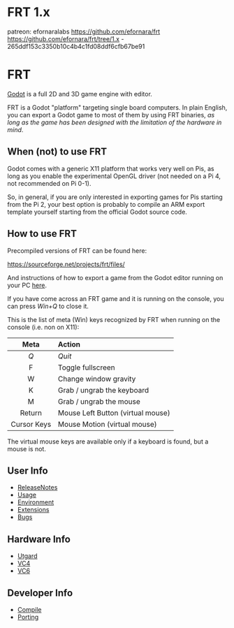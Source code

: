 FRT 1.x
=======

patreon: efornaralabs
https://github.com/efornara/frt
https://github.com/efornara/frt/tree/1.x - 265ddf153c3350b10c4b4c1fd08ddf6cfb67be91

FRT
===

[Godot](https://godotengine.org) is a full 2D and 3D game engine with editor.

FRT is a Godot "platform" targeting single board computers. In plain English,
you can export a Godot game to most of them by using FRT binaries, *as long as
the game has been designed with the limitation of the hardware in mind*.

## When (not) to use FRT

Godot comes with a generic X11 platform that works very well on Pis, as long
as you enable the experimental OpenGL driver (not needed on a Pi 4, not
recommended on Pi 0-1).

So, in general, if you are only interested in exporting games for Pis starting
from the Pi 2, your best option is probably to compile an ARM export template
yourself starting from the official Godot source code.

## How to use FRT

Precompiled versions of FRT can be found here:

<https://sourceforge.net/projects/frt/files/>

And instructions of how to export a game from the Godot editor running on your
PC [here](doc/Usage.md).

If you have come across an FRT game and it is running on the console, you can
press *Win+Q* to close it.

This is the list of meta (Win) keys recognized by FRT when running on
the console (i.e. non on X11):

| Meta  | Action |
| :---: | :--- |
| *Q* | *Quit* |
| F | Toggle fullscreen |
| W | Change window gravity |
| K | Grab / ungrab the keyboard |
| M | Grab / ungrab the mouse |
| Return | Mouse Left Button (virtual mouse) |
| Cursor Keys | Mouse Motion (virtual mouse) |

The virtual mouse keys are available only if a keyboard is found, but a
mouse is not.

## User Info

- [ReleaseNotes](doc/ReleaseNotes.md)
- [Usage](doc/Usage.md)
- [Environment](doc/Environment.md)
- [Extensions](doc/Extensions.md)
- [Bugs](doc/Bugs.md)

## Hardware Info

- [Utgard](doc/Utgard.md)
- [VC4](doc/VC4.md)
- [VC6](doc/VC6.md)

## Developer Info

- [Compile](doc/Compile.md)
- [Porting](doc/Porting.md)
